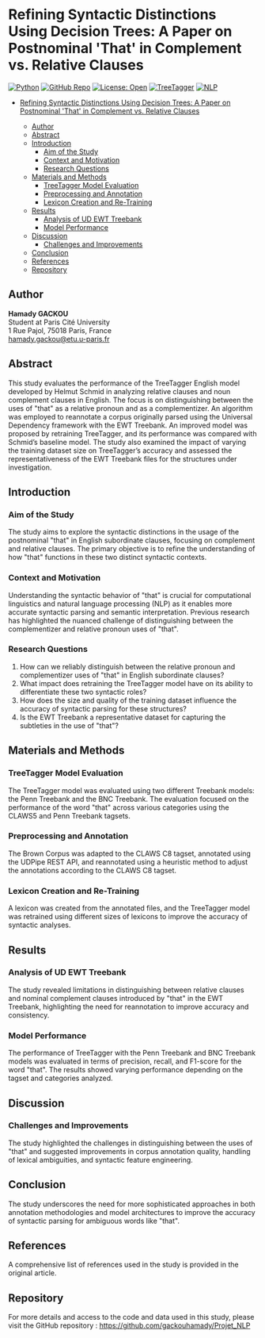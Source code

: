 # Refining Syntactic Distinctions Using Decision Trees: A Paper on Postnominal 'That' in Complement vs. Relative Clauses

[![Python](https://img.shields.io/badge/Python-3.8+-blue.svg)](https://www.python.org/)
[![GitHub Repo](https://img.shields.io/badge/source-GitHub-black.svg)](https://github.com/gackouhamady/Projet_NLP)
[![License: Open](https://img.shields.io/badge/license-Open-lightgrey.svg)](#)
[![TreeTagger](https://img.shields.io/badge/TreeTagger-compatible-green.svg)](https://www.cis.uni-muenchen.de/~schmid/tools/TreeTagger/)
[![NLP](https://img.shields.io/badge/NLP-Linguistics-orange.svg)](https://en.wikipedia.org/wiki/Natural_language_processing)


- [Refining Syntactic Distinctions Using Decision Trees: A Paper on Postnominal 'That' in Complement vs. Relative Clauses](#refining-syntactic-distinctions-using-decision-trees-a-paper-on-postnominal-that-in-complement-vs-relative-clauses)
  
  - [Author](#author)
  - [Abstract](#abstract)
  - [Introduction](#introduction)
    - [Aim of the Study](#aim-of-the-study)
    - [Context and Motivation](#context-and-motivation)
    - [Research Questions](#research-questions)
  - [Materials and Methods](#materials-and-methods)
    - [TreeTagger Model Evaluation](#treetagger-model-evaluation)
    - [Preprocessing and Annotation](#preprocessing-and-annotation)
    - [Lexicon Creation and Re-Training](#lexicon-creation-and-re-training)
  - [Results](#results)
    - [Analysis of UD EWT Treebank](#analysis-of-ud-ewt-treebank)
    - [Model Performance](#model-performance)
  - [Discussion](#discussion)
    - [Challenges and Improvements](#challenges-and-improvements)
  - [Conclusion](#conclusion)
  - [References](#references)
  - [Repository](#repository)

## Author
**Hamady GACKOU**  
Student at Paris Cité University  
1 Rue Pajol, 75018 Paris, France  
hamady.gackou@etu.u-paris.fr

## Abstract
This study evaluates the performance of the TreeTagger English model developed by Helmut Schmid in analyzing relative clauses and noun complement clauses in English. The focus is on distinguishing between the uses of "that" as a relative pronoun and as a complementizer. An algorithm was employed to reannotate a corpus originally parsed using the Universal Dependency framework with the EWT Treebank. An improved model was proposed by retraining TreeTagger, and its performance was compared with Schmid’s baseline model. The study also examined the impact of varying the training dataset size on TreeTagger’s accuracy and assessed the representativeness of the EWT Treebank files for the structures under investigation.

## Introduction
### Aim of the Study
The study aims to explore the syntactic distinctions in the usage of the postnominal "that" in English subordinate clauses, focusing on complement and relative clauses. The primary objective is to refine the understanding of how "that" functions in these two distinct syntactic contexts.

### Context and Motivation
Understanding the syntactic behavior of "that" is crucial for computational linguistics and natural language processing (NLP) as it enables more accurate syntactic parsing and semantic interpretation. Previous research has highlighted the nuanced challenge of distinguishing between the complementizer and relative pronoun uses of "that".

### Research Questions
1. How can we reliably distinguish between the relative pronoun and complementizer uses of "that" in English subordinate clauses?
2. What impact does retraining the TreeTagger model have on its ability to differentiate these two syntactic roles?
3. How does the size and quality of the training dataset influence the accuracy of syntactic parsing for these structures?
4. Is the EWT Treebank a representative dataset for capturing the subtleties in the use of "that"?

## Materials and Methods
### TreeTagger Model Evaluation
The TreeTagger model was evaluated using two different Treebank models: the Penn Treebank and the BNC Treebank. The evaluation focused on the performance of the word "that" across various categories using the CLAWS5 and Penn Treebank tagsets.

### Preprocessing and Annotation
The Brown Corpus was adapted to the CLAWS C8 tagset, annotated using the UDPipe REST API, and reannotated using a heuristic method to adjust the annotations according to the CLAWS C8 tagset.

### Lexicon Creation and Re-Training
A lexicon was created from the annotated files, and the TreeTagger model was retrained using different sizes of lexicons to improve the accuracy of syntactic analyses.

## Results
### Analysis of UD EWT Treebank
The study revealed limitations in distinguishing between relative clauses and nominal complement clauses introduced by "that" in the EWT Treebank, highlighting the need for reannotation to improve accuracy and consistency.

### Model Performance
The performance of TreeTagger with the Penn Treebank and BNC Treebank models was evaluated in terms of precision, recall, and F1-score for the word "that". The results showed varying performance depending on the tagset and categories analyzed.

## Discussion
### Challenges and Improvements
The study highlighted the challenges in distinguishing between the uses of "that" and suggested improvements in corpus annotation quality, handling of lexical ambiguities, and syntactic feature engineering.

## Conclusion
The study underscores the need for more sophisticated approaches in both annotation methodologies and model architectures to improve the accuracy of syntactic parsing for ambiguous words like "that".

## References
A comprehensive list of references used in the study is provided in the original article.

## Repository
For more details and access to the code and data used in this study, please visit the GitHub repository : https://github.com/gackouhamady/Projet_NLP
